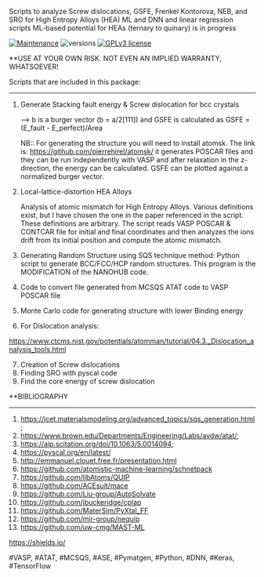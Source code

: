 Scripts to analyze Screw dislocations, GSFE, Frenkel Kontorova, NEB, and SRO for High Entropy Alloys (HEA)
ML and DNN and linear regression scripts
ML-based potential for HEAs (ternary to quinary) is in progress

[![Maintenance](https://img.shields.io/badge/Maintained%3F-yes-green.svg)](https://GitHub.com/Naereen/StrapDown.js/graphs/commit-activity)
![versions](https://img.shields.io/pypi/pyversions/Django?color=green&label=python&style=plastic)
[![GPLv3 license](https://img.shields.io/badge/License-GPLv3-blue.svg)](http://perso.crans.org/besson/LICENSE.html)

**USE AT YOUR OWN RISK. NOT EVEN AN IMPLIED WARRANTY, WHATSOEVER!

Scripts that are included in this package:
_________________
1. Generate Stacking fault energy & Screw dislocation for bcc crystals

   --> b is a burger vector (b = a/2[111]) and GSFE is calculated as
   GSFE = (E_fault - E_perfect)/Area

   NB:: For generating the structure you will need to install atomsk. The link is:
https://github.com/pierrehirel/atomsk/ 
it generates POSCAR files and they can be run independently with VASP and after relaxation in the z-direction,
the energy can be calculated. GSFE can be plotted against a normalized burger vector.

2. Local-lattice-distortion HEA Alloys

   Analysis of atomic mismatch for High Entropy Alloys. Various definitions exist, but I have chosen the one in the paper referenced in the script. These definitions are arbitrary. The script reads VASP POSCAR & CONTCAR file for initial and final coordinates and then analyzes the ions drift from its initial position and compute the atomic mismatch.

3. Generating Random Structure using SQS technique method: Python script to generate BCC/FCC/HCP random structures. This program is the MODIFICATION of the NANOHUB code.

4. Code to convert file generated from MCSQS ATAT code to VASP POSCAR file

5. Monte Carlo code for generating structure with lower Binding energy

6. For Dislocation analysis: 

https://www.ctcms.nist.gov/potentials/atomman/tutorial/04.3._Dislocation_analysis_tools.html

7. Creation of Screw dislocations
8. Finding SRO with pyscal code
9. Find the core energy of screw dislocation 

**BIBLIOGRAPHY
___________________________
1. https://icet.materialsmodeling.org/advanced_topics/sqs_generation.html; 
2. https://www.brown.edu/Departments/Engineering/Labs/avdw/atat/; 
3. https://aip.scitation.org/doi/10.1063/5.0014094; 
4. https://pyscal.org/en/latest/
5. http://emmanuel.clouet.free.fr/presentation.html
6. https://github.com/atomistic-machine-learning/schnetpack
7. https://github.com/libAtoms/QUIP
8. https://github.com/ACEsuit/mace
9. https://github.com/Liu-group/AutoSolvate
10. https://github.com/jbuckeridge/cplap
11. https://github.com/MaterSim/PyXtal_FF
12. https://github.com/mir-group/nequip
13. https://github.com/uw-cmg/MAST-ML



https://shields.io/

#VASP, #ATAT, #MCSQS, #ASE, #Pymatgen, #Python, #DNN, #Keras, #TensorFlow
